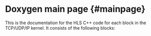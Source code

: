 # Doxygen main page {#mainpage}

This is the documentation for the HLS C++ code for each block in the
TCP/UDP/IP kernel. It consists of the following blocks:



